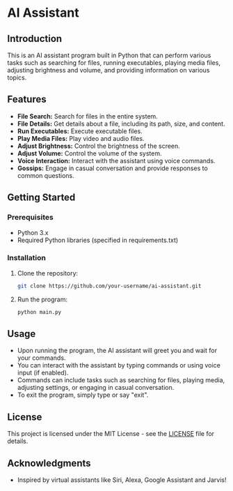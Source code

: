 # AI Assistant

## Introduction

This is an AI assistant program built in Python that can perform various tasks such as searching for files, running executables, playing media files, adjusting brightness and volume, and providing information on various topics.

## Features

- **File Search:** Search for files in the entire system.
- **File Details:** Get details about a file, including its path, size, and content.
- **Run Executables:** Execute executable files.
- **Play Media Files:** Play video and audio files.
- **Adjust Brightness:** Control the brightness of the screen.
- **Adjust Volume:** Control the volume of the system.
- **Voice Interaction:** Interact with the assistant using voice commands.
- **Gossips:** Engage in casual conversation and provide responses to common questions.

## Getting Started

### Prerequisites

- Python 3.x
- Required Python libraries (specified in requirements.txt)

### Installation

1. Clone the repository:

    ```bash
    git clone https://github.com/your-username/ai-assistant.git
    ```

2. Run the program:

    ```bash
    python main.py
    ```

## Usage

- Upon running the program, the AI assistant will greet you and wait for your commands.
- You can interact with the assistant by typing commands or using voice input (if enabled).
- Commands can include tasks such as searching for files, playing media, adjusting settings, or engaging in casual conversation.
- To exit the program, simply type or say "exit".

## License

This project is licensed under the MIT License - see the [LICENSE](LICENSE) file for details.

## Acknowledgments

- Inspired by virtual assistants like Siri, Alexa, Google Assistant and Jarvis!
